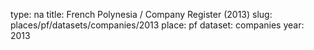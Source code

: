 type: na
title: French Polynesia / Company Register (2013)
slug: places/pf/datasets/companies/2013
place: pf
dataset: companies
year: 2013
